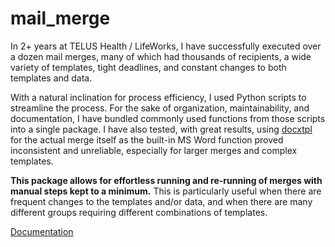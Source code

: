 # mail_merge


In 2+ years at TELUS Health / LifeWorks, I have successfully executed
over a dozen mail merges, many of which had thousands of recipients, a
wide variety of templates, tight deadlines, and constant changes to both
templates and data.

With a natural inclination for process efficiency, I used Python scripts
to streamline the process. For the sake of organization,
maintainability, and documentation, I have bundled commonly used
functions from those scripts into a single package. I have also tested,
with great results, using
[docxtpl](https://docxtpl.readthedocs.io/en/latest/) for the actual
merge itself as the built-in MS Word function proved inconsistent and
unreliable, especially for larger merges and complex templates.

**This package allows for effortless running and re-running of merges
with manual steps kept to a minimum.** This is particularly useful when
there are frequent changes to the templates and/or data, and when there
are many different groups requiring different combinations of templates.

[Documentation](https://pyronone.github.io/mail_merge/)

